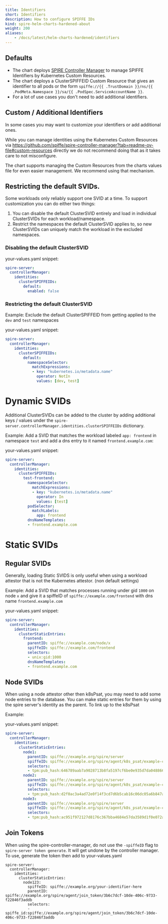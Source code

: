 ```yaml
---
title: Identifiers
short: Identifiers
description: How to configure SPIFFE IDs
kind: spire-helm-charts-hardened-about
weight: 200
aliases:
    - /docs/latest/helm-charts-hardened/identifiers
---
```


## Defaults

- The chart deploys [SPIRE Controller Manager](https://github.com/spiffe/spire-controller-manager) to manage SPIFFE Identifiers by Kubernetes Custom Resources.
- The chart deploys a ClusterSPIFFEID Custom Resource that gives an identifier to all pods or the form `spiffe://{{ .TrustDomain }}/ns/{{ .PodMeta.Namespace }}/sa/{{ .PodSpec.ServiceAccountName }}`.
- For a lot of use cases you don't need to add additional identifiers.

## Custom / Additional Identifiers

In some cases you may want to customize your identifiers or add additional ones.

While you can manage identities using the Kubernetes Custom Resources via https://github.com/spiffe/spire-controller-manager?tab=readme-ov-file#custom-resources directly
we do not recommend doing that as it takes care to not misconfigure.

The chart supports managing the Custom Resources from the charts values file for even easier management. We recommend using that mechanism.

## Restricting the default SVIDs.

Some workloads only reliably support one SVID at a time. To support customization you can do either two things:

1. You can disable the default ClusterSVID entirely and load in individual ClusterSVIDs for each workload/namespace.
2. Restrict the namespaces the default ClusterSVID applies to, so new ClusterSVIDs can uniquely match the workload in the excluded namespaces.

### Disabling the default ClusterSVID

your-values.yaml snippet:
```yaml
spire-server:
  controllerManager:
    identities:
      clusterSPIFFEIDs:
        default:
          enabled: false
```

### Restricting the default ClusterSVID

Example: Exclude the default ClusterSPIFFEID from getting applied to the `dev` and `test` namespaces

your-values.yaml snippet:
```yaml
spire-server:
  controllerManager:
    identities:
      clusterSPIFFEIDs:
        default:
          namespaceSelector:
            matchExpressions:
            - key: "kubernetes.io/metadata.name"
              operator: NotIn
              values: [dev, test]
```

# Dynamic SVIDs

Additional ClusterSVIDs can be added to the cluster by adding additional keys / values under the `spire-server.controllerManager.identities.clusterSPIFFEIDs` dictionary.

Example: Add a SVID that matches the workload labeled `app: frontend` in namespace `test` and add a dns entry to it named `frontend.example.com`:

your-values.yaml snippet:
```yaml
spire-server:
  controllerManager:
    identities:
      clusterSPIFFEIDs:
        test-frontend:
          namespaceSelector:
            matchExpressions:
            - key: "kubernetes.io/metadata.name"
              operator: In
              values: [test]
          podSelector:
            matchLabels:
              app: frontend
          dnsNameTemplates:
          - frontend.example.com
```

# Static SVIDs

## Regular SVIDs

Generally, loading Static SVIDS is only useful when using a workload attestor that is not the Kubernetes attestor. (non default settings)

Example: Add a SVID that matches processes running under gid `1000` on node `x` and give it a spiffeID of `spiffe://example.com/frontend` with dns name `frontend.example.com`

your-values.yaml snippet:
```yaml
spire-server:
  controllerManager:
    identities:
      clusterStaticEntries:
        frontend:
          parentID: spiffe://example.com/node/x
          spiffeID: spiffe://example.com/frontend
          selectors:
          - unix:gid:1000
          dnsNameTemplates:
          - frontend.example.com
```

## Node SVIDs

When using a node attestor other then k8sPsat, you may need to add some node entries to the database. You can make static entries for them by using the spire server's identity
as the parent. To link up to the k8sPsat

Example:

your-values.yaml snippet:
```yaml
spire-server:
  controllerManager:
    identities:
      clusterStaticEntries:
        node1:
          parentID: spiffe://example.org/spire/server
          spiffeID: spiffe://example.org/spire/agent/k8s_psat/example-cluster/e860cb09-8533-4f2e-80dc-8286d768c992
          selectors:
          - tpm:pub_hash:646789aab7a9028713b8fa5197cf6be0e935d7da048866f86224ec64c50d590c
        node2:
          parentID: spiffe://example.org/spire/server
          spiffeID: spiffe://example.org/spire/agent/k8s_psat/example-cluster/8494d54e-6ad5-4c8e-87d1-2e6b7c2315cc
          selectors:
          - tpm:pub_hash:d2f0ac3a4ad72e0f14f3cd7d6b5cab16c06dc05a6b847a03c8771d640709eadd
        node3:
          parentID: spiffe://example.org/spire/server
          spiffeID: spiffe://example.org/spire/agent/k8s_psat/example-cluster/5afebd69-7c67-4998-a953-f491c156ee35
          selectors:
          - tpm:pub_hash:ac951f972127d8176c367bba4684e57da3589d1f0e072a608d53977255503c7f
```

## Join Tokens

When using the spire-controller-manager, do not use the `-spiffeID` flag to `spire-server token generate`. It will get undone by the controller manager. To use, generate the token
then add to your-values.yaml
```
spire-server:
  controllerManager:
    identities:
      clusterStaticEntries:
        node123:
          spiffeID: spiffe://example.org/your-identifier-here
          parentID: spiffe://example.org/spire/agent/join_token/3b6c7dcf-10de-406c-9733-f22846f3addb
          selectors:
          - spiffe_id:spiffe://example.org/spire/agent/join_token/3b6c7dcf-10de-406c-9733-f22846f3addb
```
